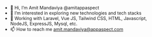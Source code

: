 - 👋 Hi, I’m Amit Mandaviya @amitappaspect
- 👀 I’m interested in exploring new technologies and tech stacks
- 🌱 Working with Laravel, Vue JS, Tailwind CSS, HTML, Javascript, NodeJS, ExpressJS, Mysql, etc.
- 📫 How to reach me amit.mandaviya@appaspect.com

<!---
amitappaspect/amitappaspect is a ✨ special ✨ repository because its `README.md` (this file) appears on your GitHub profile.
You can click the Preview link to take a look at your changes.
--->
